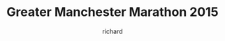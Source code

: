 ---
blog: richard
title: Greater Manchester Marathon 2015
author: richard
permalink: /general/challenges/running/gmm/
---